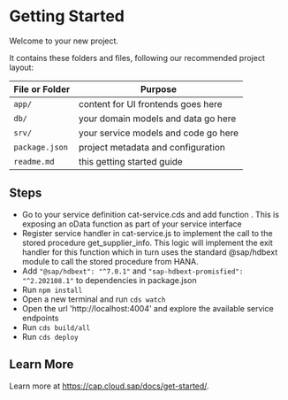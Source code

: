 # Getting Started

Welcome to your new project.

It contains these folders and files, following our recommended project layout:

File or Folder | Purpose
---------|----------
`app/` | content for UI frontends goes here
`db/` | your domain models and data go here
`srv/` | your service models and code go here
`package.json` | project metadata and configuration
`readme.md` | this getting started guide


## Steps

- Go to your service definition cat-service.cds and add function . This is exposing an oData function as part of your service interface
- Register service handler in cat-service.js to implement the call to the stored procedure get_supplier_info. This logic will implement the exit handler for this function which in turn uses the standard @sap/hdbext module to call the stored procedure from HANA.
- Add `"@sap/hdbext": "^7.0.1"` and `"sap-hdbext-promisfied": "^2.202108.1"` to dependencies in package.json
- Run `npm install`
- Open a new terminal and run `cds watch` 
- Open the url 'http://localhost:4004' and explore the available service endpoints
- Run `cds build/all`
- Run `cds deploy`


## Learn More

Learn more at https://cap.cloud.sap/docs/get-started/.
